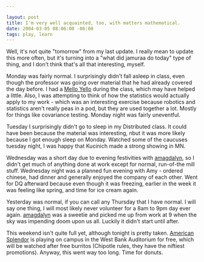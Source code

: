 ```yaml
--- 

layout: post
title: I'm very well acquainted, too, with matters mathematical.
date: 2004-03-05 08:06:00 -06:00
tags: play, learn
---
```

Well, it's not quite "tomorrow" from my last update.  I really mean to update this more often, but it's turning into a "what did jamuraa do today" type of thing, and I don't think that's all that interesting, myself.

Monday was fairly normal.  I surprisingly didn't fall asleep in class, even though the professor was going over material that he had already covered the day before.  I had a <a href="http://www.melloyello.com/">Mello Yello</a> during the class, which may have helped a little.  Also, I was attempting to think of how the statistics would actually apply to my work - which was an interesting exercise because robotics and statistics aren't really peas in a pod, but they are used together a lot.  Mostly for things like covariance testing.  Monday night was fairly uneventful.

Tuesday I surprisingly didn't go to sleep in my Distributed class.  It could have been because the material was interesting, nbut it was more likely because I got enough sleep on Monday.  Watched some of the caucuses tuesday night, I was happy that Kucinich made a strong showing in MN.

Wednesday was a short day due to evening festivities with <a href="http://amagdalyn.livejournal.com">amagdalyn</a>, so I didn't get much of anything done at work except for normal, run-of-the mill stuff.  Wednesday night was a planned fun evening with Amy - ordered chinese, had dinner and generally enjoyed the company of each other.  Went for DQ afterward because even though it was freezing, earlier in the week it was feeling like spring, and time for ice cream again.

Yesterday was normal, if you can call any Thursday that I have normal.  I will say one thing, I will most likely never volunteer for a 8am to 9pm day ever again.  <a href="http://amagdalyn.livejournal.com">amagdalyn</a> was a sweetie and picked me up from work at 9 when the sky was impending doom upon us all.  Luckily it didn't start until after.

This weekend isn't quite full yet, although tonight is pretty taken.  <a href="http://www.imdb.com/title/tt0305206/">American Splendor</a> is playing on campus in the West Bank Auditorium for free, which will be watched after free burritos (Chipotle rules, they have the niftiest promotions).  Anyway, this went way too long.  Time for donuts.
